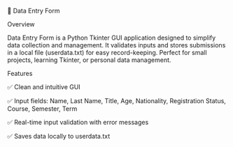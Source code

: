 📝 Data Entry Form

Overview

Data Entry Form is a Python Tkinter GUI application designed to simplify data collection and management. It validates inputs and stores submissions in a local file (userdata.txt) for easy record-keeping. Perfect for small projects, learning Tkinter, or personal data management.

Features

✅ Clean and intuitive GUI

✅ Input fields: Name, Last Name, Title, Age, Nationality, Registration Status, Course, Semester, Term

✅ Real-time input validation with error messages

✅ Saves data locally to userdata.txt
